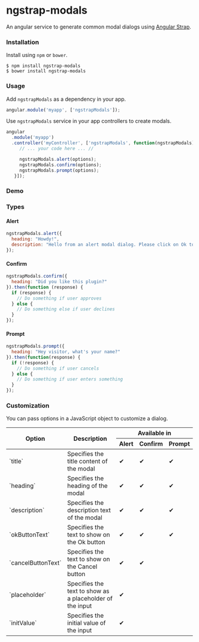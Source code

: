 # ngstrap-modals

An angular service to generate common modal dialogs using [Angular Strap](http://mgcrea.github.io/angular-strap).

### Installation

Install using `npm` or `bower`.

```shell
$ npm install ngstrap-modals
$ bower install ngstrap-modals
```

### Usage

Add `ngstrapModals` as a dependency in your app.
```js
angular.module('myapp', ['ngstrapModals']);
```

Use `ngstrapModals` service in your app controllers to create modals.

```js
angular
  .module('myapp')
  .controller('myController', ['ngstrapModals', function(ngstrapModals) {
     // ... your code here ... //

     ngstrapModals.alert(options);
     ngstrapModals.confirm(options);
     ngstrapModals.prompt(options);
   }]);
```

### Demo

### Types

#### Alert

```js
ngstrapModals.alert({
  heading: "Howdy!",
  description: "Hello from an alert modal dialog. Please click on Ok to dismiss."
});
```

#### Confirm

```js
ngstrapModals.confirm({
  heading: "Did you like this plugin?"
}).then(function (response) {
  if (response) {
    // Do something if user approves
  } else {
    // Do something else if user declines
  }
});
```

#### Prompt

```js
ngstrapModals.prompt({
  heading: "Hey visitor, what's your name?"
}).then(function(response) {
  if (!response) {
    // Do something if user cancels
  } else {
    // Do something if user enters something
  }
});
```

### Customization

You can pass options in a JavaScript object to customize a dialog.

<table class="table table-bordered">
  <thead>
    <tr>
      <th class="text-center" rowspan="2">Option</th>
      <th class="text-center" rowspan="2">Description</th>
      <th class="text-center" colspan="3">Available in</th>
    </tr>
    <tr>
      <th class="text-center">Alert</th>
      <th class="text-center">Confirm</th>
      <th class="text-center">Prompt</th>
    </tr>
  </thead>
  <tbody>
    <tr>
      <td>`title`</td>
      <td>Specifies the title content of the modal</td>
      <td class="text-center">✔</td>
      <td class="text-center">✔</td>
      <td class="text-center">✔</td>
    </tr>
    <tr>
      <td>`heading`</td>
      <td>Specifies the heading of the modal</td>
      <td class="text-center">✔</td>
      <td class="text-center">✔</td>
      <td class="text-center">✔</td>
    </tr>
    <tr>
      <td>`description`</td>
      <td>Specifies the description text of the modal</td>
      <td class="text-center">✔</td>
      <td class="text-center">✔</td>
      <td class="text-center">✔</td>
    </tr>
    <tr>
      <td>`okButtonText`</td>
      <td>Specifies the text to show on the Ok button</td>
      <td class="text-center">✔</td>
      <td class="text-center">✔</td>
      <td class="text-center">✔</td>
    </tr>
    <tr>
      <td>`cancelButtonText`</td>
      <td>Specifies the text to show on the Cancel button</td>
      <td class="text-center">✔</td>
      <td class="text-center">✔</td>
    </tr>
    <tr>
      <td>`placeholder`</td>
      <td>Specifies the text to show as a placeholder of the input</td>
      <td class="text-center">✔</td>
    </tr>
    <tr>
      <td>`initValue`</td>
      <td>Specifies the initial value of the input</td>
      <td class="text-center">✔</td>
    </tr>
  </tbody>
</table>
